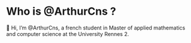 # Who is @ArthurCns ?

👋 Hi, I’m @ArthurCns, a french student in Master of applied mathematics and computer science at the University Rennes 2.

<!---
ArthurCns/ArthurCns is a ✨ special ✨ repository because its `README.md` (this file) appears on your GitHub profile.
You can click the Preview link to take a look at your changes.
--->
